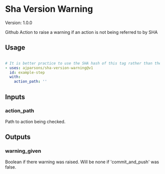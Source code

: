 # Sha Version Warning

Version: 1.0.0



Github Action to raise a warning if an action is not being referred to by SHA

## Usage

```yaml

# It is better practice to use the SHA hash of this tag rather than the tag itself.
- uses: ajparsons/sha-version-warning@v1
  id: example-step 
  with:
    action_path: '' 

```


## Inputs

### action_path



Path to action being checked.






## Outputs

### warning_given

Boolean if there warning was raised. Will be none if 'commit_and_push' was false.


